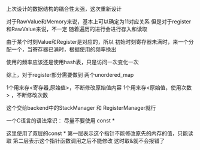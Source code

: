 上次设计的数据结构的耦合性太强，这次重新设计

对于RawValue和Memory来说，基本上可以确定为11对应关系
但是对于register和RawValue来说，不一定
随着遍历的进行会进行存入和读取

由于某个时刻Value和Register是对应的，所以
初始时刻寄存器未满时，来一个分配一个，当寄存器已满时，根据使用的频率换出

使用的频率应该还是使用hash表，只是访问一次变化一次

综上，对于register部分需要做到
两个unordered_map

1个用来存<寄存器,原始值>，不断修改原始值内容
1个用来存<原始值，使用次数> ，不断修改次数

这个交给backend中的StackManager 和 RegisterManager就行

一个C语言的语法常识：
尽量不要使用 const *

这里使用了双层的const *
第一层表示这个指针不能修改原先的内存的值，只能读取
第二层表示这个指针函数调用之后不能修改
这时取&就不会报错了